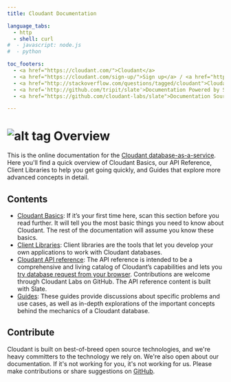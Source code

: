 ```yaml
---
title: Cloudant Documentation

language_tabs:
  - http
  - shell: curl
#  - javascript: node.js
#  - python

toc_footers:
  - <a href="https://cloudant.com/">Cloudant</a>
  - <a href="https://cloudant.com/sign-up/">Sign up</a> / <a href="https://cloudant.com/sign-in/">Sign in</a>
  - <a href="http://stackoverflow.com/questions/tagged/cloudant">Cloudant on StackOverflow</a>
  - <a href='http://github.com/tripit/slate'>Documentation Powered by Slate</a>
  - <a href="https://github.com/cloudant-labs/slate">Documentation Source</a>

---
```


# ![alt tag](images/documentation_icon.png) Overview

This is the online documentation for the [Cloudant database-as-a-service](https://cloudant.com/). Here you'll find a quick overview of Cloudant Basics, our API Reference, Client Libraries to help you get going quickly, and Guides that explore more advanced concepts in detail.

## Contents

 * [Cloudant Basics](basics.html#-cloudant-basics): If it’s your first time here, scan this section before you read further. It will tell you the most basic things you need to know about Cloudant. The rest of the documentation will assume you know these basics.
 * [Client Libraries](libraries.html#-client-libraries): Client libraries are the tools that let you develop your own applications to work with Cloudant databases.
 * [Cloudant API reference](api.html#-api-reference): The API reference is intended to be a comprehensive and living catalog of Cloudant’s capabilities and lets you [try database request from your browser](try.html). Contributions are welcome through Cloudant Labs on GitHub. The API reference content is built with Slate.
 * [Guides](guides.html#-guides): These guides provide discussions about specific problems and use cases, as well as in-depth explorations of the important concepts behind the mechanics of a Cloudant database.

## Contribute
Cloudant is built on best-of-breed open source technologies, and we're heavy committers to the technology we rely on. We're also open about our documentation. If it's not working for you, it's not working for us. Please make contributions or share suggestions on [GitHub](https://github.com/cloudant-labs/slate).

<div id="why_cloudant"></div>
